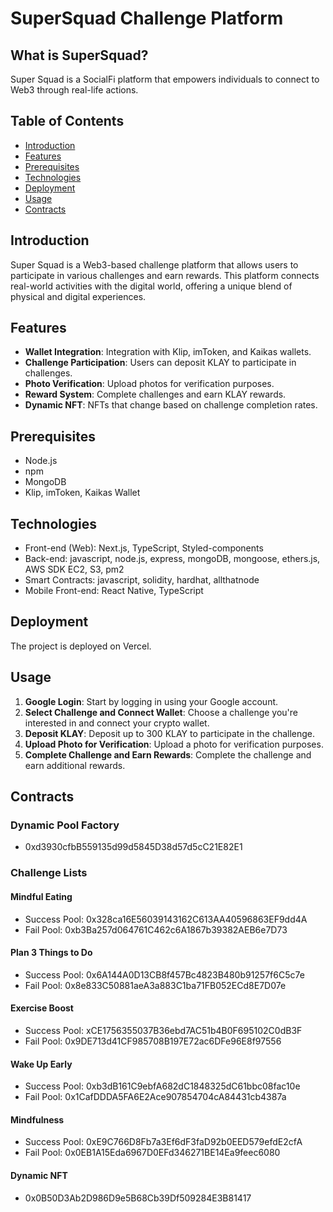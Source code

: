 # SuperSquad Challenge Platform

## What is SuperSquad?

Super Squad is a SocialFi platform that empowers individuals to connect to Web3 through real-life actions.

## Table of Contents

- [Introduction](#introduction)
- [Features](#features)
- [Prerequisites](#prerequisites)
- [Technologies](#technologies)
- [Deployment](#deployment)
- [Usage](#usage)
- [Contracts](#contracts)

## Introduction

Super Squad is a Web3-based challenge platform that allows users to participate in various challenges and earn rewards. This platform connects real-world activities with the digital world, offering a unique blend of physical and digital experiences.

## Features

- **Wallet Integration**: Integration with Klip, imToken, and Kaikas wallets.
- **Challenge Participation**: Users can deposit KLAY to participate in challenges.
- **Photo Verification**: Upload photos for verification purposes.
- **Reward System**: Complete challenges and earn KLAY rewards.
- **Dynamic NFT**: NFTs that change based on challenge completion rates.

## Prerequisites

- Node.js
- npm
- MongoDB
- Klip, imToken, Kaikas Wallet

## Technologies

- Front-end (Web): Next.js, TypeScript, Styled-components
- Back-end: javascript, node.js, express, mongoDB, mongoose, ethers.js, AWS SDK EC2, S3, pm2
- Smart Contracts: javascript, solidity, hardhat, allthatnode
- Mobile Front-end: React Native, TypeScript

## Deployment

The project is deployed on Vercel.

## Usage

1. **Google Login**: Start by logging in using your Google account.
2. **Select Challenge and Connect Wallet**: Choose a challenge you're interested in and connect your crypto wallet.
3. **Deposit KLAY**: Deposit up to 300 KLAY to participate in the challenge.
4. **Upload Photo for Verification**: Upload a photo for verification purposes.
5. **Complete Challenge and Earn Rewards**: Complete the challenge and earn additional rewards.

## Contracts

### Dynamic Pool Factory

- 0xd3930cfbB559135d99d5845D38d57d5cC21E82E1

### Challenge Lists

#### Mindful Eating

- Success Pool: 0x328ca16E56039143162C613AA40596863EF9dd4A
- Fail Pool: 0xb3Ba257d064761C462c6A1867b39382AEB6e7D73

#### Plan 3 Things to Do

- Success Pool: 0x6A144A0D13CB8f457Bc4823B480b91257f6C5c7e
- Fail Pool: 0x8e833C50881aeA3a883C1ba71FB052ECd8E7D07e

#### Exercise Boost

- Success Pool: xCE1756355037B36ebd7AC51b4B0F695102C0dB3F
- Fail Pool: 0x9DE713d41CF985708B197E72ac6DFe96E8f97556

#### Wake Up Early

- Success Pool: 0xb3dB161C9ebfA682dC1848325dC61bbc08fac10e
- Fail Pool: 0x1CafDDDA5FA6E2Ace907854704cA84431cb4387a

#### Mindfulness

- Success Pool: 0xE9C766D8Fb7a3Ef6dF3faD92b0EED579efdE2cfA
- Fail Pool: 0x0EB1A15Eda6967D0EFd346271BE14Ea9feec6080

#### Dynamic NFT

- 0x0B50D3Ab2D986D9e5B68Cb39Df509284E3B81417
